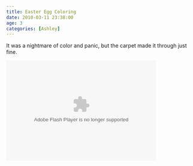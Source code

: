 ```yaml
---
title: Easter Egg Coloring
date: 2010-03-11 23:38:00
age: 3
categories: [Ashley]
---
```

<p>It was a nightmare of color and panic, but the carpet made it through just fine.</p>  <p><embed type="application/x-shockwave-flash" src="http://picasaweb.google.com/s/c/bin/slideshow.swf" width="400" height="267" flashvars="host=picasaweb.google.com&amp;hl=en_US&amp;feat=flashalbum&amp;RGB=0x000000&amp;feed=http%3A%2F%2Fpicasaweb.google.com%2Fdata%2Ffeed%2Fapi%2Fuser%2Fwyseguys%2Falbumid%2F5458010198104925745%3Falt%3Drss%26kind%3Dphoto%26authkey%3DGv1sRgCMjMlPqh_o3vswE%26hl%3Den_US" pluginspage="http://www.macromedia.com/go/getflashplayer" /></p>
